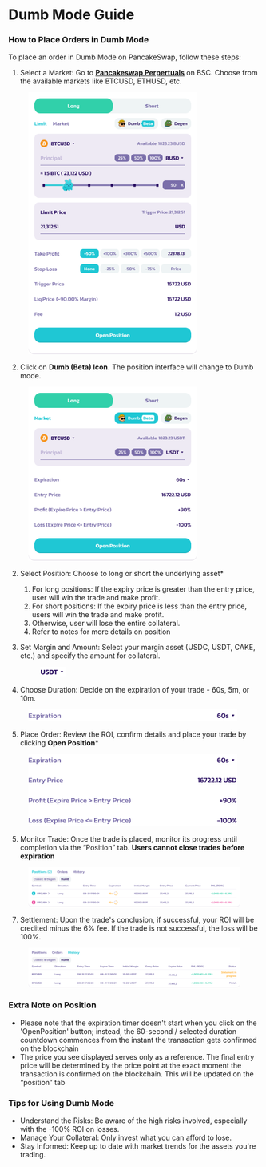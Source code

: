 # Dumb Mode Guide

### How to Place Orders in Dumb Mode

To place an order in Dumb Mode on PancakeSwap, follow these steps:

1. Select a Market: Go to [**Pancakeswap Perpertuals**](https://perp.pancakeswap.finance/en/futures/v2/BTCUSD?theme=light\&chain=bsc) on BSC. Choose from the available markets like BTCUSD, ETHUSD, etc.

<figure><img src="../../../../.gitbook/assets/Module_Order.png" alt="" width="338"><figcaption></figcaption></figure>

2. Click on **Dumb (Beta) Icon.** The position interface will change to Dumb mode.

<figure><img src="../../../../.gitbook/assets/Module_Order (1).png" alt="" width="338"><figcaption></figcaption></figure>

2. Select Position: Choose to long or short the underlying asset\*
   1. For long positions: If the expiry price is greater than the entry price, user will win the trade and make profit.&#x20;
   2. For short positions: If the expiry price is less than the entry price, users will win the trade and make profit.
   3. Otherwise, user will lose the entire collateral.
   4. Refer to notes for more details on position
3.  Set Margin and Amount: Select your margin asset (USDC, USDT, CAKE, etc.) and specify the amount for collateral.

    <figure><img src="../../../../.gitbook/assets/Frame 48097008.jpg" alt=""><figcaption></figcaption></figure>
4. Choose Duration: Decide on the expiration of your trade - 60s, 5m, or 10m.

<figure><img src="../../../../.gitbook/assets/Info.png" alt=""><figcaption></figcaption></figure>

5. Place Order: Review the ROI, confirm details and place your trade by clicking **Open Position**\*

<figure><img src="../../../../.gitbook/assets/Info.jpg" alt=""><figcaption></figcaption></figure>

5. Monitor Trade: Once the trade is placed, monitor its progress until completion via the “Position” tab. **Users cannot close trades before expiration**

<figure><img src="../../../../.gitbook/assets/Module_Bottom.png" alt=""><figcaption></figcaption></figure>

7. Settlement: Upon the trade's conclusion, if successful, your ROI will be credited minus the 6% fee. If the trade is not successful, the loss will be 100%.

<figure><img src="../../../../.gitbook/assets/Module_Bottom (1).png" alt=""><figcaption></figcaption></figure>

### Extra Note on Position

* Please note that the expiration timer doesn't start when you click on the 'OpenPosition' button; instead, the 60-second / selected duration countdown commences from the instant the transaction gets confirmed on the blockchain
* The price you see displayed serves only as a reference. The final entry price will be determined by the price point at the exact moment the transaction is confirmed on the blockchain. This will be updated on the “position” tab

### Tips for Using Dumb Mode

* Understand the Risks: Be aware of the high risks involved, especially with the -100% ROI on losses.
* Manage Your Collateral: Only invest what you can afford to lose.
* Stay Informed: Keep up to date with market trends for the assets you're trading.
